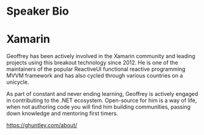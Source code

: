 # Speaker Bio

# Xamarin

Geoffrey has been actively involved in the Xamarin community and leading projects using this breakout technology since 2012. He is one of the maintainers of the popular ReactiveUI functional reactive programming MVVM framework and has also cycled through various countries on a unicycle.

As part of constant and never ending learning, Geoffrey is actively engaged in contributing to the .NET ecosystem. Open-source for him is a way of life, when not authoring code you will find him building communities, passing down knowledge and mentoring first timers. 

https://ghuntley.com/about/
